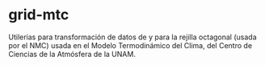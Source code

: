 grid-mtc
========

Utilerías para transformación de datos de y para la rejilla octagonal (usada por el NMC) usada en el Modelo Termodinámico del Clima, del Centro de Ciencias de la Atmósfera de la UNAM. 
